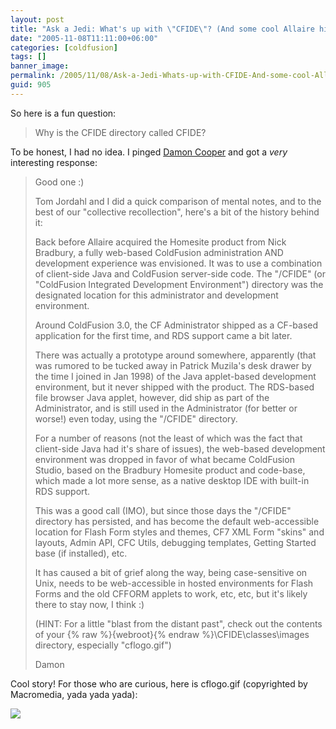 ```yaml
---
layout: post
title: "Ask a Jedi: What's up with \"CFIDE\"? (And some cool Allaire history to boot!)"
date: "2005-11-08T11:11:00+06:00"
categories: [coldfusion]
tags: []
banner_image: 
permalink: /2005/11/08/Ask-a-Jedi-Whats-up-with-CFIDE-And-some-cool-Allaire-history-to-boot
guid: 905
---
```


So here is a fun question:

<blockquote>
Why is the CFIDE directory called CFIDE?
</blockquote>

To be honest, I had no idea. I pinged <a href="http://www.dcooper.org">Damon Cooper</a> and got a <i>very</i> interesting response:

<blockquote>
Good one :)  

Tom Jordahl and I did a quick comparison of mental notes, and to the
best of our "collective recollection", here's a bit of the history
behind it:

Back before Allaire acquired the Homesite product from Nick Bradbury, a
fully web-based ColdFusion administration AND development experience was
envisioned.  It was to use a combination of client-side Java and
ColdFusion server-side code.  The "/CFIDE" (or "ColdFusion Integrated
Development Environment") directory was the designated location for this
administrator and development environment.

Around ColdFusion 3.0, the CF Administrator shipped as a CF-based
application for the first time, and RDS support came a bit later.

There was actually a prototype around somewhere, apparently (that was
rumored to be tucked away in Patrick Muzila's desk drawer by the time I
joined in Jan 1998) of the Java applet-based development environment,
but it never shipped with the product.  The RDS-based file browser Java
applet, however, did ship as part of the Administrator, and is still
used in the Administrator (for better or worse!) even today, using the
"/CFIDE" directory. 

For a number of reasons (not the least of which was the fact that
client-side Java had it's share of issues), the web-based development
environment was dropped in favor of what became ColdFusion Studio, based
on the Bradbury Homesite product and code-base, which made a lot more
sense, as a native desktop IDE with built-in RDS support.  

This was a good call (IMO), but since those days the "/CFIDE" directory
has persisted, and has become the default web-accessible location for
Flash Form styles and themes, CF7 XML Form "skins" and layouts, Admin
API, CFC Utils, debugging templates, Getting Started base (if
installed), etc.

It has caused a bit of grief along the way, being case-sensitive on
Unix, needs to be web-accessible in hosted environments for Flash Forms
and the old CFFORM applets to work, etc, etc, but it's likely there to
stay now, I think :)

(HINT: For a little "blast from the distant past", check out the
contents of your {% raw %}{webroot}{% endraw %}\CFIDE\classes\images directory, especially
"cflogo.gif")

Damon
</blockquote>

Cool story! For those who are curious, here is cflogo.gif (copyrighted by Macromedia, yada yada yada):

<img src="http://ray.camdenfamily.com/images/cflogo.gif">